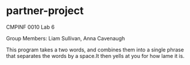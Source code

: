 # partner-project
CMPINF 0010 Lab 6

Group Members: Liam Sullivan, Anna Cavenaugh

This program takes a two words, and combines them into a single phrase that separates the words by a space.It then yells at you for how lame it is.
